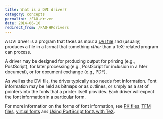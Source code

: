 ```yaml
---
title: What is a DVI driver?
category: concepts
permalink: /FAQ-driver
date: 2014-06-10
redirect_from: /FAQ-HPdrivers
---
```


A DVI driver is a program that takes as input a
[DVI file](FAQ-dvi)
and (usually) produces a file in a format that something _other_
than a TeX-related program can process.

A driver may be designed for producing output for printing (e.g.,
PostScript), for later processing (e.g., PostScript for inclusion in a later
document), or for document exchange (e.g., PDF).

As well as the DVI file, the driver typically also needs font
information.  Font information may be held as bitmaps or as outlines,
or simply as a set of pointers into the fonts that a printer itself
provides.  Each driver will expect the font information in a particular
form.

For more information on the forms of font information, see
[PK files](FAQ-pk),
[TFM files](FAQ-tfm),
[virtual fonts](FAQ-virtualfonts)
and [Using PostScript fonts with TeX](FAQ-usepsfont).

